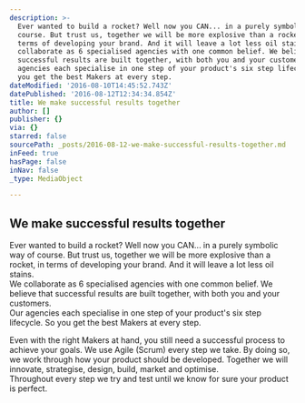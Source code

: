 ```yaml
---
description: >-
  Ever wanted to build a rocket? Well now you CAN... in a purely symbolic way of
  course. But trust us, together we will be more explosive than a rocket, in
  terms of developing your brand. And it will leave a lot less oil stains.  We
  collaborate as 6 specialised agencies with one common belief. We believe that
  successful results are built together, with both you and your customers.  Our
  agencies each specialise in one step of your product's six step lifecycle. So
  you get the best Makers at every step.
dateModified: '2016-08-10T14:45:52.743Z'
datePublished: '2016-08-12T12:34:34.854Z'
title: We make successful results together
author: []
publisher: {}
via: {}
starred: false
sourcePath: _posts/2016-08-12-we-make-successful-results-together.md
inFeed: true
hasPage: false
inNav: false
_type: MediaObject

---
```

## We make successful results together

Ever wanted to build a rocket? Well now you CAN... in a purely symbolic way of course. But trust us, together we will be more explosive than a rocket, in terms of developing your brand. And it will leave a lot less oil stains.  
We collaborate as 6 specialised agencies with one common belief. We believe that successful results are built together, with both you and your customers.  
Our agencies each specialise in one step of your product's six step lifecycle. So you get the best Makers at every step.

Even with the right Makers at hand, you still need a successful process to achieve your goals. We use Agile (Scrum) every step we take. By doing so, we work through how your product should be developed. Together we will innovate, strategise, design, build, market and optimise.   
Throughout every step we try and test until we know for sure your product is perfect.